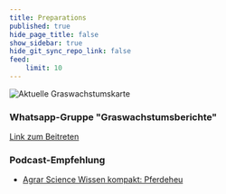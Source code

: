 ```yaml
---
title: Preparations
published: true
hide_page_title: false
show_sidebar: true
hide_git_sync_repo_link: false
feed:
    limit: 10
---
```


![Aktuelle Graswachstumskarte](/uploads/Graswachstumskarte_aktuell.svg)

### Whatsapp-Gruppe "Graswachstumsberichte"
[Link zum Beitreten](https://chat.whatsapp.com/HWT0TodVZBuBDVAFVrUUbr)


### Podcast-Empfehlung
* [Agrar Science Wissen kompakt: Pferdeheu](https://raumberg-gumpenstein.at/forschung/infothek/agrar-science-wissen-kompakt/podcast-videos-aktuelles/65-pferdeheu-was-ist-zu-beachten-podcast.html)

<!-- [button label="Required Reading Quiz due June 4th" url="https://canvas.sfu.ca/courses/55288/quizzes/123648" /] -->
